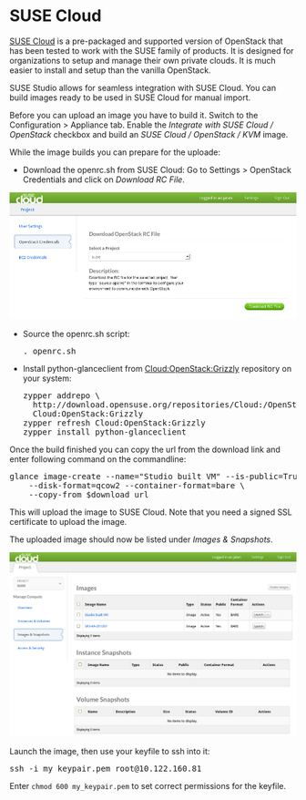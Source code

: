 # SUSE Cloud

[SUSE Cloud][suse_cloud] is a pre-packaged and supported version of OpenStack that has
been tested to work with the SUSE family of products. It is designed for
organizations to setup and manage their own private clouds. It is much
easier to install and setup than the vanilla OpenStack.

SUSE Studio allows for seamless integration with SUSE Cloud. You can build
images ready to be used in SUSE Cloud for manual import.

Before you can upload an image you have to build it. Switch to the
Configuration > Appliance tab. Enable the *Integrate with SUSE Cloud / OpenStack*
checkbox and build an *SUSE Cloud / OpenStack / KVM* image.

While the image builds you can prepare for the uploade:

* Download the openrc.sh from SUSE Cloud:
  Go to Settings > OpenStack Credentials and click on *Download RC File*.

![Cloud](download_openrc_sh.png "Download OpenStack RC File")

* Source the openrc.sh script:
  <pre>. openrc.sh</pre>

* Install python-glanceclient from [Cloud:OpenStack:Grizzly][cloud_project] repository on your system:
  <pre>zypper addrepo \
    http://download.opensuse.org/repositories/Cloud:/OpenStack:/Grizzly/SLE_11_SP2/ \
    Cloud:OpenStack:Grizzly
  zypper refresh Cloud:OpenStack:Grizzly
  zypper install python-glanceclient</pre>

Once the build finished you can copy the url from the download link and enter
following command on the commandline:
  <pre>glance image-create --name="Studio built VM" --is-public=True \
    --disk-format=qcow2 --container-format=bare \
    --copy-from $download_url</pre>

This will upload the image to SUSE Cloud. Note that you need a signed SSL certificate to upload the image.

The uploaded image should now be listed under *Images & Snapshots*.

![Cloud](uploaded_images.png "Images & Snapshots in SUSE Cloud")

Launch the image, then use your keyfile to ssh into it:
  <pre>ssh -i my_keypair.pem root@10.122.160.81</pre>

Enter `chmod 600 my_keypair.pem` to set correct permissions for the keyfile.


[suse_cloud]: https://www.suse.com/de-de/products/suse-cloud/
[cloud_project]: http://download.opensuse.org/repositories/Cloud:/OpenStack:/Grizzly/

